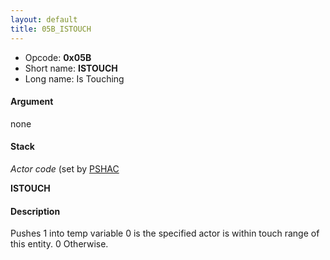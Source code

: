```yaml
---
layout: default
title: 05B_ISTOUCH
---
```


-   Opcode: **0x05B**
-   Short name: **ISTOUCH**
-   Long name: Is Touching

#### Argument

none

#### Stack

  
*Actor code* (set by [PSHAC](013_PSHAC.md)

**ISTOUCH**

#### Description

Pushes 1 into temp variable 0 is the specified actor is within touch range of this entity. 0 Otherwise.
